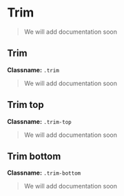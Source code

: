 # Trim

> We will add documentation soon


## Trim
**Classname:** `.trim`
> We will add documentation soon

## Trim top
**Classname:** `.trim-top`
> We will add documentation soon

## Trim bottom
**Classname:** `.trim-bottom`
> We will add documentation soon
